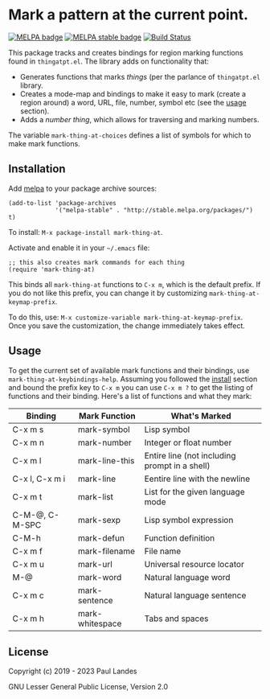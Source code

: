 # Mark a pattern at the current point.

[![MELPA badge][melpa-badge]][melpa-link]
[![MELPA stable badge][melpa-stable-badge]][melpa-stable-link]
[![Build Status][build-badge]][build-link]

This package tracks and creates bindings for region marking functions found in
`thingatpt.el`.  The library adds on functionality that:

* Generates functions that marks *things* (per the parlance of `thingatpt.el`
  library.
* Creates a mode-map and bindings to make it easy to mark (create a region
  around) a word, URL, file, number, symbol etc (see the [usage](#usage)
  section).
* Adds a *number thing*, which allows for traversing and marking numbers.

The variable `mark-thing-at-choices` defines a list of symbols for which to
make mark functions.


## Installation

Add [melpa] to your package archive sources:

```emacs-lisp
(add-to-list 'package-archives
             '("melpa-stable" . "http://stable.melpa.org/packages/") t)
```

To install: `M-x package-install mark-thing-at`.

Activate and enable it in your `~/.emacs` file:

```emacs-lisp
;; this also creates mark commands for each thing
(require 'mark-thing-at)
```

This binds all `mark-thing-at` functions to `C-x m`, which is the default
prefix.  If you do not like this prefix, you can change it by customizing
`mark-thing-at-keymap-prefix`.

To do this, use: `M-x customize-variable mark-thing-at-keymap-prefix`.  Once
you save the customization, the change immediately takes effect.


## Usage

To get the current set of available mark functions and their bindings, use
`mark-thing-at-keybindings-help`.  Assuming you followed the
[install](#install) section and bound the prefix key to `C-x m` you can use
`C-x m ?` to get the listing of functions and their binding.  Here's a list of
functions and what they mark:

| Binding        | Mark Function   | What's Marked                                 |
|----------------|-----------------|-----------------------------------------------|
| C-x m s        | mark-symbol     | Lisp symbol                                   |
| C-x m n        | mark-number     | Integer or float number                       |
| C-x m l        | mark-line-this  | Entire line (not including prompt in a shell) |
| C-x l, C-x m i | mark-line       | Eentire line with the newline                 |
| C-x m t        | mark-list       | List for the given language mode              |
| C-M-@, C-M-SPC | mark-sexp       | Lisp symbol expression                        |
| C-M-h          | mark-defun      | Function definition                           |
| C-x m f        | mark-filename   | File name                                     |
| C-x m u        | mark-url        | Universal resource locator                    |
| M-@            | mark-word       | Natural language word                         |
| C-x m c        | mark-sentence   | Natural language sentence                     |
| C-x m h        | mark-whitespace | Tabs and spaces                               |


## License

Copyright (c) 2019 - 2023 Paul Landes

GNU Lesser General Public License, Version 2.0


<!-- links -->
[melpa-link]: https://melpa.org/#/mark-thing-at
[melpa-stable-link]: https://stable.melpa.org/#/mark-thing-at
[melpa-badge]: https://melpa.org/packages/mark-thing-at-badge.svg
[melpa-stable-badge]: https://stable.melpa.org/packages/mark-thing-at-badge.svg
[build-badge]: https://github.com/plandes/mark-thing-at/workflows/CI/badge.svg
[build-link]: https://github.com/plandes/mark-thing-at/actions

[melpa]: https://melpa.org/
